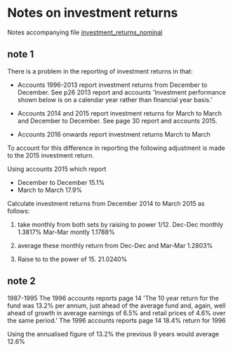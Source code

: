 # Notes on investment returns 

Notes accompanying file [investment_returns_nominal](https://github.com/SussexUCU/USS/blob/5163e039a625444a155c64ddaa5351beddc16e42/data/assets_returns/nominal/1987_2021_investment_returns_nominal.csv 'investment_returns_nominal')

## note 1

There is a problem in the reporting of investment returns in that: 
- Accounts 1996-2013 report investment returns from December to December. See p26 2013 report and accounts 'Investment performance shown below is on a calendar year rather than financial year basis.'

- Accounts 2014 and 2015 report investment returns for March to March and December to December. See page 30 report and accounts 2015.

- Accounts 2016 onwards report investment returns March to March 

To account for this difference in reporting the following adjustment is made to the 2015 investment return. 

Using accounts 2015 which report
- December to December 15.1%
- March to March 17.9%

Calculate investment returns from December 2014 to March 2015 as follows: 

1. take monthly from both sets by raising to power 1/12. 
Dec-Dec monthly 1.3817%
Mar-Mar montly 1.1788%

2. average these monthly return from Dec-Dec and Mar-Mar
1.2803%

3. Raise to to the power of 15. 
21.0240%


## note 2
1987-1995
The 1996 accounts reports page 14 
  'The 10 year return for the fund was 13.2% per annum, 
  just ahead of the average fund and, again, 
  well ahead of growth in average earnings of 6.5% and retail prices of 4.6% over the same period.'
The 1996 accounts reports page 14
  18.4% return for 1996
  
Using the annualised figure of 13.2% the previous 9 years would average 12.6%
